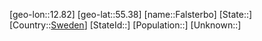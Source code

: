 ﻿---
location: [55.38,12.82]
type: City
tags:
- geo/City


SpocWebEntityId: 30131
isDeleted: false
confidential: public

---
[geo-lon::12.82]
[geo-lat::55.38]
[name::Falsterbo]
[State::]
[Country::[Sweden](geo/Continent/Europe/Sweden.md)]
[StateId::]
[Population::]
[Unknown::]


